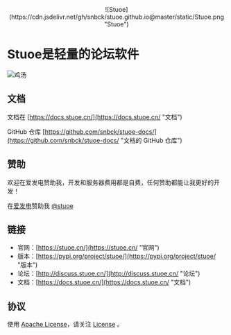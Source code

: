 <div style="text-align: center;">![Stuoe](https://cdn.jsdelivr.net/gh/snbck/stuoe.github.io@master/static/Stuoe.png "Stuoe")</div>

# Stuoe是轻量的论坛软件

![鸡汤](https://cdn.jsdelivr.net/gh/stuoe/stuoe@master/stuoe-post.png "鸡汤")

## 文档
文档在 [https://docs.stuoe.cn/](https://docs.stuoe.cn/ "文档")

GitHub 仓库 [https://github.com/snbck/stuoe-docs/](https://github.com/snbck/stuoe-docs/ "文档的 GitHub 仓库")


## 赞助
欢迎在爱发电赞助我，开发和服务器费用都是自费，任何赞助都能让我更好的开发！

在[爱发电](http://afdian.net/)赞助我  [@stuoe](http://afdian.net/@stuoe)


## 链接

* 官网：[https://stuoe.cn/](https://stuoe.cn/ "官网")
* 版本：[https://pypi.org/project/stuoe/](https://pypi.org/project/stuoe/ "版本")
* 论坛：[http://discuss.stuoe.cn/](http://discuss.stuoe.cn/ "论坛")
* 文档：[https://docs.stuoe.cn/](https://docs.stuoe.cn/ "文档")

## 协议
使用 [Apache License](http://www.apache.org/licenses/ "Apache License [官方网站]")，请关注 [License](https://github.com/stuoe/stuoe/blob/master/LICENSE "License [Stuoe]") 。
